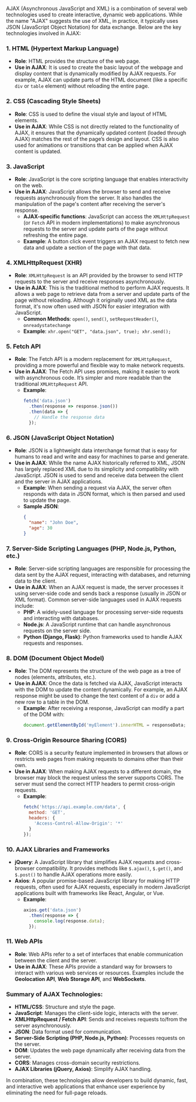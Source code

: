AJAX (Asynchronous JavaScript and XML) is a combination of several web technologies used to create interactive, dynamic web applications. While the name "AJAX" suggests the use of XML, in practice, it typically uses JSON (JavaScript Object Notation) for data exchange. Below are the key technologies involved in AJAX:

### 1. **HTML (Hypertext Markup Language)**
   - **Role**: HTML provides the structure of the web page.
   - **Use in AJAX**: It is used to create the basic layout of the webpage and display content that is dynamically modified by AJAX requests. For example, AJAX can update parts of the HTML document (like a specific `div` or `table` element) without reloading the entire page.

### 2. **CSS (Cascading Style Sheets)**
   - **Role**: CSS is used to define the visual style and layout of HTML elements.
   - **Use in AJAX**: While CSS is not directly related to the functionality of AJAX, it ensures that the dynamically updated content (loaded through AJAX) matches the rest of the page’s design and layout. CSS is also used for animations or transitions that can be applied when AJAX content is updated.

### 3. **JavaScript**
   - **Role**: JavaScript is the core scripting language that enables interactivity on the web.
   - **Use in AJAX**: JavaScript allows the browser to send and receive requests asynchronously from the server. It also handles the manipulation of the page's content after receiving the server's response.
     - **AJAX-specific functions**: JavaScript can access the `XMLHttpRequest` (or `Fetch` API in modern implementations) to make asynchronous requests to the server and update parts of the page without refreshing the entire page.
     - **Example**: A button click event triggers an AJAX request to fetch new data and update a section of the page with that data.

### 4. **XMLHttpRequest (XHR)**
   - **Role**: `XMLHttpRequest` is an API provided by the browser to send HTTP requests to the server and receive responses asynchronously.
   - **Use in AJAX**: This is the traditional method to perform AJAX requests. It allows a web page to retrieve data from a server and update parts of the page without reloading. Although it originally used XML as the data format, it's now often used with JSON for easier integration with JavaScript.
     - **Common Methods**: `open()`, `send()`, `setRequestHeader()`, `onreadystatechange`
     - **Example**: `xhr.open("GET", "data.json", true); xhr.send();`

### 5. **Fetch API**
   - **Role**: The Fetch API is a modern replacement for `XMLHttpRequest`, providing a more powerful and flexible way to make network requests.
   - **Use in AJAX**: The Fetch API uses promises, making it easier to work with asynchronous code. It’s simpler and more readable than the traditional `XMLHttpRequest` API.
     - **Example**: 
       ```javascript
       fetch('data.json')
         .then(response => response.json())
         .then(data => {
           // Handle the response data
         });
       ```

### 6. **JSON (JavaScript Object Notation)**
   - **Role**: JSON is a lightweight data interchange format that is easy for humans to read and write and easy for machines to parse and generate.
   - **Use in AJAX**: While the name AJAX historically referred to XML, JSON has largely replaced XML due to its simplicity and compatibility with JavaScript. JSON is used to send and receive data between the client and the server in AJAX applications.
     - **Example**: When sending a request via AJAX, the server often responds with data in JSON format, which is then parsed and used to update the page.
     - **Sample JSON**:
       ```json
       {
         "name": "John Doe",
         "age": 30
       }
       ```

### 7. **Server-Side Scripting Languages (PHP, Node.js, Python, etc.)**
   - **Role**: Server-side scripting languages are responsible for processing the data sent by the AJAX request, interacting with databases, and returning data to the client.
   - **Use in AJAX**: When an AJAX request is made, the server processes it using server-side code and sends back a response (usually in JSON or XML format). Common server-side languages used in AJAX requests include:
     - **PHP**: A widely-used language for processing server-side requests and interacting with databases.
     - **Node.js**: A JavaScript runtime that can handle asynchronous requests on the server side.
     - **Python (Django, Flask)**: Python frameworks used to handle AJAX requests and responses.

### 8. **DOM (Document Object Model)**
   - **Role**: The DOM represents the structure of the web page as a tree of nodes (elements, attributes, etc.).
   - **Use in AJAX**: Once the data is fetched via AJAX, JavaScript interacts with the DOM to update the content dynamically. For example, an AJAX response might be used to change the text content of a `div` or add a new row to a table in the DOM.
     - **Example**: After receiving a response, JavaScript can modify a part of the DOM with:
       ```javascript
       document.getElementById('myElement').innerHTML = responseData;
       ```

### 9. **Cross-Origin Resource Sharing (CORS)**
   - **Role**: CORS is a security feature implemented in browsers that allows or restricts web pages from making requests to domains other than their own.
   - **Use in AJAX**: When making AJAX requests to a different domain, the browser may block the request unless the server supports CORS. The server must send the correct HTTP headers to permit cross-origin requests.
     - **Example**: 
       ```javascript
       fetch('https://api.example.com/data', {
         method: 'GET',
         headers: {
           'Access-Control-Allow-Origin': '*'
         }
       });
       ```

### 10. **AJAX Libraries and Frameworks**
   - **jQuery**: A JavaScript library that simplifies AJAX requests and cross-browser compatibility. It provides methods like `$.ajax()`, `$.get()`, and `$.post()` to handle AJAX operations more easily.
   - **Axios**: A popular promise-based JavaScript library for making HTTP requests, often used for AJAX requests, especially in modern JavaScript applications built with frameworks like React, Angular, or Vue.
     - **Example**:
       ```javascript
       axios.get('data.json')
         .then(response => {
           console.log(response.data);
         });
       ```

### 11. **Web APIs**
   - **Role**: Web APIs refer to a set of interfaces that enable communication between the client and the server.
   - **Use in AJAX**: These APIs provide a standard way for browsers to interact with various web services or resources. Examples include the **Geolocation API**, **Web Storage API**, and **WebSockets**.

### Summary of AJAX Technologies:
- **HTML/CSS**: Structure and style the page.
- **JavaScript**: Manages the client-side logic, interacts with the server.
- **XMLHttpRequest / Fetch API**: Sends and receives requests to/from the server asynchronously.
- **JSON**: Data format used for communication.
- **Server-Side Scripting (PHP, Node.js, Python)**: Processes requests on the server.
- **DOM**: Updates the web page dynamically after receiving data from the server.
- **CORS**: Manages cross-domain security restrictions.
- **AJAX Libraries (jQuery, Axios)**: Simplify AJAX handling.

In combination, these technologies allow developers to build dynamic, fast, and interactive web applications that enhance user experience by eliminating the need for full-page reloads.
